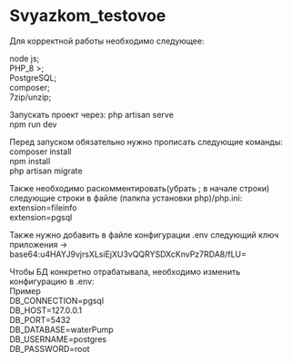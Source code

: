 # Svyazkom_testovoe

Для корректной работы необходимо следующее:

node js;  
PHP_8 >;  
PostgreSQL;  
composer;  
7zip/unzip;  

Запускать проект через:
php artisan serve  
npm run dev  

Перед запуском обязательно нужно прописать следующие команды:
composer install  
npm install  
php artisan migrate  

Также необходимо раскомментировать(убрать ; в начале строки) следующие строки в файле (папкпа установки php)/php.ini:
extension=fileinfo  
extension=pgsql  

Также нужно добавить в файле конфигурации .env следующий ключ приложения -> base64:u4HAYJ9vjrsXLsiEjXU3vQQRYSDXcKnvPz7RDA8/fLU=


Чтобы БД конкретно отрабатывала, необходимо изменить конфигурацию в .env:  
Пример  
DB_CONNECTION=pgsql  
DB_HOST=127.0.0.1  
DB_PORT=5432  
DB_DATABASE=waterPump  
DB_USERNAME=postgres  
DB_PASSWORD=root  
